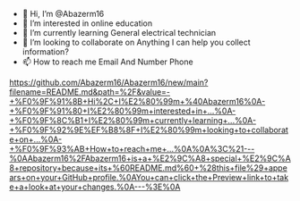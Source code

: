 - 👋 Hi, I’m @Abazerm16
- 👀 I’m interested in online education 
- 🌱 I’m currently learning General electrical technician 
- 💞️ I’m looking to collaborate on Anything I can help you collect information? 
- 📫 How to reach me Email And Number Phone 

<!---
Abazerm16/Abazerm16 is a ✨ special ✨ repository because its `README.md` (this file) appears on your GitHub profile.
You can click the Preview link to take a look at your changes.
--->
https://github.com/Abazerm16/Abazerm16/new/main?filename=README.md&path=%2F&value=-+%F0%9F%91%8B+Hi%2C+I%E2%80%99m+%40Abazerm16%0A-+%F0%9F%91%80+I%E2%80%99m+interested+in+...%0A-+%F0%9F%8C%B1+I%E2%80%99m+currently+learning+...%0A-+%F0%9F%92%9E%EF%B8%8F+I%E2%80%99m+looking+to+collaborate+on+...%0A-+%F0%9F%93%AB+How+to+reach+me+...%0A%0A%3C%21---%0AAbazerm16%2FAbazerm16+is+a+%E2%9C%A8+special+%E2%9C%A8+repository+because+its+%60README.md%60+%28this+file%29+appears+on+your+GitHub+profile.%0AYou+can+click+the+Preview+link+to+take+a+look+at+your+changes.%0A---%3E%0A
